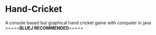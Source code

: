 # Hand-Cricket
A console based but graphical hand cricket game with computer in java
=====**BLUEJ RECOMMENDED**=====
